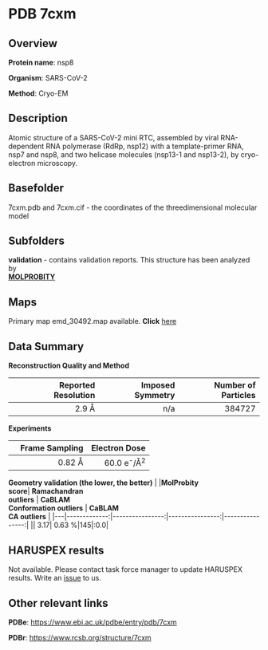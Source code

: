 # PDB 7cxm

## Overview

**Protein name**: nsp8

**Organism**: SARS-CoV-2

**Method**: Cryo-EM

## Description

Atomic structure of a SARS-CoV-2 mini RTC, assembled by viral RNA-dependent RNA polymerase (RdRp, nsp12) with a template-primer RNA, nsp7 and nsp8, and two helicase molecules (nsp13-1 and nsp13-2), by cryo-electron microscopy.

## Basefolder

7cxm.pdb and 7cxm.cif - the coordinates of the threedimensional molecular model

## Subfolders





**validation** - contains validation reports. This structure has been analyzed by <br>  [**MOLPROBITY**](https://github.com/thorn-lab/coronavirus_structural_task_force/tree/master/pdb/nsp8/SARS-CoV-2/7cxm/validation/molprobity)    



## Maps

Primary map emd_30492.map available. **Click** [here](http://ftp.wwpdb.org/pub/emdb/structures/EMD-30492/map/) 

## Data Summary
**Reconstruction Quality and Method**

|   | Reported Resolution | Imposed Symmetry | Number of Particles |
|---|-------------:|----------------:|--------------:|
|   |2.9 Å|n/a|384727|

**Experiments**

|   | Frame Sampling | Electron Dose |
|---|-------------:|----------------:|
|   |0.82 Å|60.0 e<sup>-</sup>/Å<sup>2</sup>|

**Geometry validation (the lower, the better)**
|   |**MolProbity<br>score**| **Ramachandran<br>outliers** | **CaBLAM<br>Conformation outliers** | **CaBLAM<br>CA outliers** |
|---|-------------:|----------------:|----------------:|----------------:|
||  3.17|  0.63 %|145|:0.0|

## HARUSPEX results

Not available. Please contact task force manager to update HARUSPEX results. Write an [issue](https://github.com/thorn-lab/coronavirus_structural_task_force/issues) to us.

## Other relevant links 
**PDBe**:  https://www.ebi.ac.uk/pdbe/entry/pdb/7cxm
 
**PDBr**: https://www.rcsb.org/structure/7cxm 
